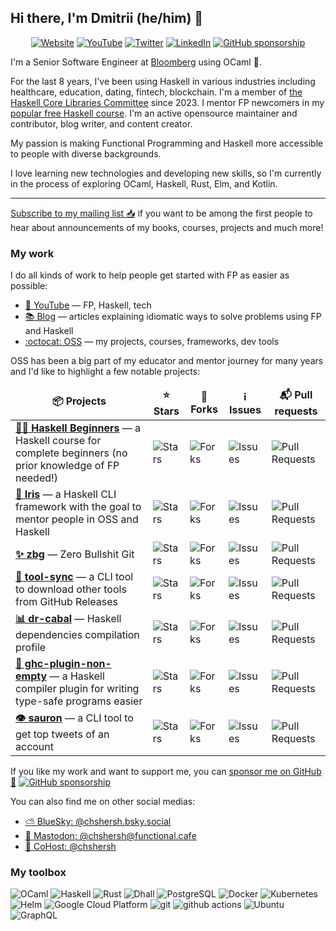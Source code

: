 ## Hi there, I'm Dmitrii (he/him) 👋

<p align="center">
  <a href="https://chshersh.com/" target="_blank"><img alt="Website" src="https://img.shields.io/badge/Website-ffc107.svg?&style=for-the-badge&logo=html5&logoColor=black" /></a>
  <a href="https://youtube.com/c/chshersh" target="_blank"><img alt="YouTube" src="https://img.shields.io/badge/YouTube-FF0000.svg?&style=for-the-badge&logo=youtube&logoColor=white" /></a>
  <a href="https://twitter.com/intent/follow?screen_name=chshersh&tw_p=followbutton" target="_blank"><img alt="Twitter" src="https://img.shields.io/badge/twitter-%231DA1F2.svg?&style=for-the-badge&logo=twitter&logoColor=white" /></a>
  <a href="https://www.linkedin.com/in/chshersh/" target="_blank"><img alt="LinkedIn" src="https://img.shields.io/badge/linkedin-%230077B5.svg?&style=for-the-badge&logo=linkedin&logoColor=white" /></a>
  <a href="https://github.com/sponsors/chshersh" target="_blank"><img alt="GitHub sponsorship" src="https://img.shields.io/badge/Sponsor-171515?&style=for-the-badge&logo=github&logoColor=white" /></a>
</p>

I'm a Senior Software Engineer at [Bloomberg](https://www.bloomberg.com/uk) using OCaml 🐪.

For the last 8 years, I've been using Haskell in various industries including healthcare, education, dating, fintech, blockchain.
I'm a member of [the Haskell Core Libraries Committee][clc] since 2023.
I mentor FP newcomers in my [popular free Haskell course][haskell-course].
I'm an active opensource maintainer and contributor, blog writer, and content creator.

My passion is making Functional Programming and Haskell more accessible to people with diverse backgrounds.

I love learning new technologies and developing new skills, so I'm currently in the process of exploring OCaml, Haskell, Rust, Elm, and Kotlin.

[clc]: https://github.com/haskell/core-libraries-committee
[haskell-course]: https://github.com/haskell-beginners-2022/course-plan

<hr>

[Subscribe to my mailing list 📥](https://chshersh.com/#subscribe) if you want to be among the first people to hear about announcements of my books, courses, projects and much more!

### My work

I do all kinds of work to help people get started with FP as easier as possible:

* [🎥 YouTube](https://youtube.com/c/chshersh) — FP, Haskell, tech
* [📚 Blog](https://kodimensional.dev/#blog) — articles explaining idiomatic ways to solve problems using FP and Haskell
* [:octocat: OSS](https://github.com/chshersh) — my projects, courses, frameworks, dev tools

OSS has been a big part of my educator and mentor journey for many years and I'd like to highlight a few notable projects:

<table>
  <thead align="center">
    <tr border: none;>
      <td><b>📦 Projects</b></td>
      <td><b>⭐ Stars</b></td>
      <td><b>🔀 Forks</b></td>
      <td><b>ℹ️ Issues</b></td>
      <td><b>📬 Pull requests</b></td>
    </tr>
  </thead>
  <tbody>
    <tr>
      <td><a href="https://github.com/haskell-beginners-2022/course-plan"><b>👩‍🏫 Haskell Beginners</b></a> — a Haskell course for complete beginners (no prior knowledge of FP needed!)</td>
      <td><img alt="Stars" src="https://img.shields.io/github/stars/haskell-beginners-2022/course-plan?style=flat-square&labelColor=343b41"/></td>
      <td><img alt="Forks" src="https://img.shields.io/github/forks/haskell-beginners-2022/exercises?style=flat-square&labelColor=343b41"/></td>
      <td><img alt="Issues" src="https://img.shields.io/github/issues/haskell-beginners-2022/course-plan?style=flat-square&labelColor=343b41"/></td>
      <td><img alt="Pull Requests" src="https://img.shields.io/github/issues-pr/haskell-beginners-2022/course-plan?style=flat-square&labelColor=343b41"/></td>
    </tr>
    <tr>
      <td><a href="https://github.com/chshersh/iris"><b>🌈 Iris</b></a> — a Haskell CLI framework with the goal to mentor people in OSS and Haskell</td>
      <td><img alt="Stars" src="https://img.shields.io/github/stars/chshersh/iris?style=flat-square&labelColor=343b41"/></td>
      <td><img alt="Forks" src="https://img.shields.io/github/forks/chshersh/iris?style=flat-square&labelColor=343b41"/></td>
      <td><img alt="Issues" src="https://img.shields.io/github/issues/chshersh/iris?style=flat-square&labelColor=343b41"/></td>
      <td><img alt="Pull Requests" src="https://img.shields.io/github/issues-pr/chshersh/iris?style=flat-square&labelColor=343b41"/></td>
    </tr>
    <tr>
      <td><a href="https://github.com/chshersh/zbg"><b>✨ zbg</b></a> — Zero Bullshit Git</td>
      <td><img alt="Stars" src="https://img.shields.io/github/stars/chshersh/zbg?style=flat-square&labelColor=343b41"/></td>
      <td><img alt="Forks" src="https://img.shields.io/github/forks/chshersh/zbg?style=flat-square&labelColor=343b41"/></td>
      <td><img alt="Issues" src="https://img.shields.io/github/issues/chshersh/zbg?style=flat-square&labelColor=343b41"/></td>
      <td><img alt="Pull Requests" src="https://img.shields.io/github/issues-pr/chshersh/zbg?style=flat-square&labelColor=343b41"/></td>
    </tr>
    <tr>
      <td><a href="https://github.com/chshersh/tool-sync"><b>🧰 tool-sync</b></a> — a CLI tool to download other tools from GitHub Releases</td>
      <td><img alt="Stars" src="https://img.shields.io/github/stars/chshersh/tool-sync?style=flat-square&labelColor=343b41"/></td>
      <td><img alt="Forks" src="https://img.shields.io/github/forks/chshersh/tool-sync?style=flat-square&labelColor=343b41"/></td>
      <td><img alt="Issues" src="https://img.shields.io/github/issues/chshersh/tool-sync?style=flat-square&labelColor=343b41"/></td>
      <td><img alt="Pull Requests" src="https://img.shields.io/github/issues-pr/chshersh/tool-sync?style=flat-square&labelColor=343b41"/></td>
    </tr>
    <tr>
      <td><a href="https://github.com/chshersh/dr-cabal"><b>📊 dr-cabal</b></a> — Haskell dependencies compilation profile</td>
      <td><img alt="Stars" src="https://img.shields.io/github/stars/chshersh/dr-cabal?style=flat-square&labelColor=343b41"/></td>
      <td><img alt="Forks" src="https://img.shields.io/github/forks/chshersh/dr-cabal?style=flat-square&labelColor=343b41"/></td>
      <td><img alt="Issues" src="https://img.shields.io/github/issues/chshersh/dr-cabal?style=flat-square&labelColor=343b41"/></td>
      <td><img alt="Pull Requests" src="https://img.shields.io/github/issues-pr/chshersh/dr-cabal?style=flat-square&labelColor=343b41"/></td>
    </tr>
    <tr>
      <td><a href="https://github.com/chshersh/ghc-plugin-non-empty"><b>🧪 ghc-plugin-non-empty</b></a> — a Haskell compiler plugin for writing type-safe programs easier</td>
      <td><img alt="Stars" src="https://img.shields.io/github/stars/chshersh/ghc-plugin-non-empty?style=flat-square&labelColor=343b41"/></td>
      <td><img alt="Forks" src="https://img.shields.io/github/forks/chshersh/ghc-plugin-non-empty?style=flat-square&labelColor=343b41"/></td>
      <td><img alt="Issues" src="https://img.shields.io/github/issues/chshersh/ghc-plugin-non-empty?style=flat-square&labelColor=343b41"/></td>
      <td><img alt="Pull Requests" src="https://img.shields.io/github/issues-pr/chshersh/ghc-plugin-non-empty?style=flat-square&labelColor=343b41"/></td>
    </tr>
    <tr>
      <td><a href="https://github.com/chshersh/sauron"><b>👁 sauron</b></a> — a CLI tool to get top tweets of an account</td>
      <td><img alt="Stars" src="https://img.shields.io/github/stars/chshersh/sauron?style=flat-square&labelColor=343b41"/></td>
      <td><img alt="Forks" src="https://img.shields.io/github/forks/chshersh/sauron?style=flat-square&labelColor=343b41"/></td>
      <td><img alt="Issues" src="https://img.shields.io/github/issues/chshersh/sauron?style=flat-square&labelColor=343b41"/></td>
      <td><img alt="Pull Requests" src="https://img.shields.io/github/issues-pr/chshersh/sauron?style=flat-square&labelColor=343b41"/></td>
    </tr>
  </tbody>
</table>

If you like my work and want to support me, you can [sponsor me on GitHub 💖](https://github.com/sponsors/chshersh) <a href="https://github.com/sponsors/chshersh" target="_blank"><img alt="GitHub sponsorship" src="https://img.shields.io/github/sponsors/chshersh" /></a>

You can also find me on other social medias:

* [⛅️ BlueSky: @chshersh.bsky.social](https://bsky.app/profile/chshersh.bsky.social)
* [🐘 Mastodon: @chshersh@functional.cafe](https://functional.cafe/web/@chshersh)
* [🐝 CoHost: @chshersh](https://cohost.org/chshersh)

### My toolbox

<p>
  <img alt="OCaml" src="https://img.shields.io/badge/-OCaml-EE6A1A?style=flat-square&logo=ocaml&logoColor=white" />
  <img alt="Haskell" src="https://img.shields.io/badge/-Haskell-5e5086?style=flat-square&logo=haskell&logoColor=white" />
  <img alt="Rust" src="https://img.shields.io/badge/-Rust-ce412B?style=flat-square&logo=rust&logoColor=white" />
  <img alt="Dhall" src="https://custom-icon-badges.demolab.com/badge/-Dhall-dfafff?style=flat-square&logo=dhall&logoColor=white" />
  <img alt="PostgreSQL" src="https://img.shields.io/badge/-PostgreSQL-0064a5?style=flat-square&logo=postgresql&logoColor=white" />
  <img alt="Docker" src="https://img.shields.io/badge/-Docker-46a2f1?style=flat-square&logo=docker&logoColor=white" />
  <img alt="Kubernetes" src="https://img.shields.io/badge/-K8S-326ce5?style=flat-square&logo=kubernetes&logoColor=white" />
  <img alt="Helm" src="https://img.shields.io/badge/-Helm-091C84?style=flat-square&logo=helm&logoColor=white" />
  <img alt="Google Cloud Platform" src="https://img.shields.io/badge/-Google_Cloud_Platform-1a73e8?style=flat-square&logo=google-cloud&logoColor=white" />
  <img alt="git" src="https://img.shields.io/badge/-Git-F05032?style=flat-square&logo=git&logoColor=white" />
  <img alt="github actions" src="https://img.shields.io/badge/-Github_Actions-2088FF?style=flat-square&logo=github-actions&logoColor=white" />
  <img alt="Ubuntu" src="https://img.shields.io/badge/-Ubuntu-E95420?style=flat-square&logo=ubuntu&logoColor=white" />
  <img alt="GraphQL" src="https://img.shields.io/badge/-GraphQL-E10098?style=flat-square&logo=graphql&logoColor=white" />
</p>
